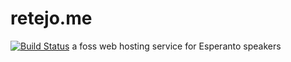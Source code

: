 # retejo.me
[![Build Status](https://travis-ci.org/retejo/retejo.me.svg?branch=master)](https://travis-ci.org/retejo/retejo.me)
a foss web hosting service for Esperanto speakers
